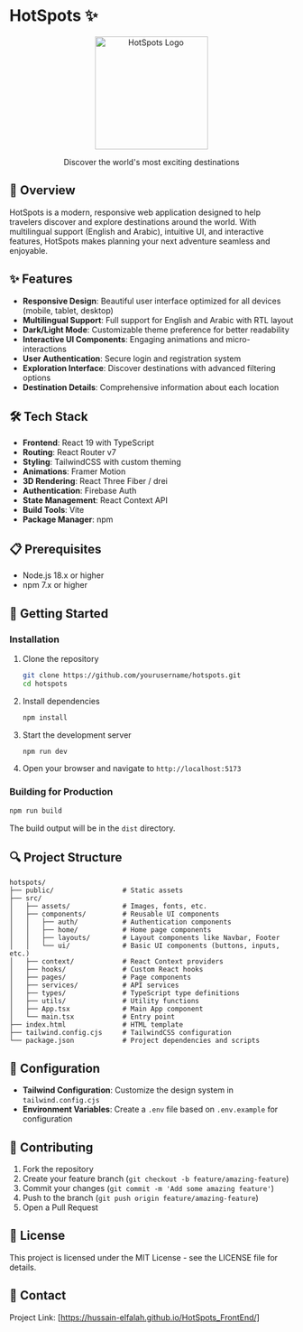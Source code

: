 # HotSpots ✨

<div align="center">
  <img src="../../assets/SVG/Asset 15.svg" alt="HotSpots Logo" width="200"/>
  <p>Discover the world's most exciting destinations</p>
</div>

## 🌟 Overview

HotSpots is a modern, responsive web application designed to help travelers discover and explore destinations around the world. With multilingual support (English and Arabic), intuitive UI, and interactive features, HotSpots makes planning your next adventure seamless and enjoyable.

## ✨ Features

- **Responsive Design**: Beautiful user interface optimized for all devices (mobile, tablet, desktop)
- **Multilingual Support**: Full support for English and Arabic with RTL layout
- **Dark/Light Mode**: Customizable theme preference for better readability
- **Interactive UI Components**: Engaging animations and micro-interactions
- **User Authentication**: Secure login and registration system
- **Exploration Interface**: Discover destinations with advanced filtering options
- **Destination Details**: Comprehensive information about each location

## 🛠️ Tech Stack

- **Frontend**: React 19 with TypeScript
- **Routing**: React Router v7
- **Styling**: TailwindCSS with custom theming
- **Animations**: Framer Motion
- **3D Rendering**: React Three Fiber / drei
- **Authentication**: Firebase Auth
- **State Management**: React Context API
- **Build Tools**: Vite
- **Package Manager**: npm

## 📋 Prerequisites

- Node.js 18.x or higher
- npm 7.x or higher

## 🚀 Getting Started

### Installation

1. Clone the repository
   ```bash
   git clone https://github.com/yourusername/hotspots.git
   cd hotspots
   ```

2. Install dependencies
   ```bash
   npm install
   ```

3. Start the development server
   ```bash
   npm run dev
   ```

4. Open your browser and navigate to `http://localhost:5173`

### Building for Production

```bash
npm run build
```

The build output will be in the `dist` directory.

## 🔍 Project Structure

```
hotspots/
├── public/                 # Static assets
├── src/
│   ├── assets/             # Images, fonts, etc.
│   ├── components/         # Reusable UI components
│   │   ├── auth/           # Authentication components
│   │   ├── home/           # Home page components
│   │   ├── layouts/        # Layout components like Navbar, Footer
│   │   └── ui/             # Basic UI components (buttons, inputs, etc.)
│   ├── context/            # React Context providers
│   ├── hooks/              # Custom React hooks
│   ├── pages/              # Page components
│   ├── services/           # API services
│   ├── types/              # TypeScript type definitions
│   ├── utils/              # Utility functions
│   ├── App.tsx             # Main App component
│   └── main.tsx            # Entry point
├── index.html              # HTML template
├── tailwind.config.cjs     # TailwindCSS configuration
└── package.json            # Project dependencies and scripts
```

## 🔧 Configuration

- **Tailwind Configuration**: Customize the design system in `tailwind.config.cjs`
- **Environment Variables**: Create a `.env` file based on `.env.example` for configuration

## 🤝 Contributing

1. Fork the repository
2. Create your feature branch (`git checkout -b feature/amazing-feature`)
3. Commit your changes (`git commit -m 'Add some amazing feature'`)
4. Push to the branch (`git push origin feature/amazing-feature`)
5. Open a Pull Request

## 📝 License

This project is licensed under the MIT License - see the LICENSE file for details.

## 📧 Contact

Project Link: [https://hussain-elfalah.github.io/HotSpots_FrontEnd/]
